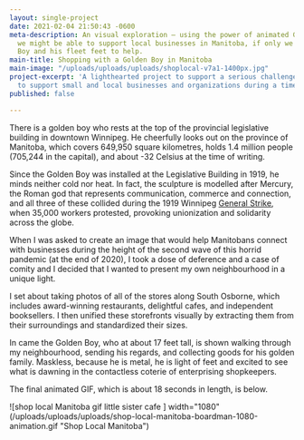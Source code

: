 ```yaml
---
layout: single-project
date: 2021-02-04 21:50:43 -0600
meta-description: An visual exploration — using the power of animated GIFs — of how
  we might be able to support local businesses in Manitoba, if only we had the Golden
  Boy and his fleet feet to help.
main-title: Shopping with a Golden Boy in Manitoba
main-image: "/uploads/uploads/uploads/shoplocal-v7a1-1400px.jpg"
project-excerpt: 'A lighthearted project to support a serious challenge: the need
  to support small and local businesses and organizations during a time of deep pandemic.'
published: false

---
```

There is a golden boy who rests at the top of the provincial legislative building in downtown Winnipeg. He cheerfully looks out on the province of Manitoba, which covers 649,950 square kilometres, holds 1.4 million people (705,244 in the capital), and about -32 Celsius at the time of writing.

Since the Golden Boy was installed at the Legislative Building in 1919, he  minds neither cold nor heat. In fact, the sculpture is modelled after Mercury, the Roman god that represents communication, commerce and connection, and all three of these collided during the 1919 Winnipeg [General Strike](https://humanrights.ca/story/the-winnipeg-general-strike "CMHR link"),  when 35,000 workers protested, provoking unionization and solidarity across the globe.

When I was asked to create an image that would help Manitobans connect with businesses during the height of the second wave of this horrid pandemic (at the end of 2020), I took a dose of deference and a case of comity and I decided that I wanted to present my own neighbourhood in a unique light.

I set about taking photos of all of the stores along South Osborne, which includes award-winning restaurants, delightful cafes, and independent booksellers. I then unified these storefronts visually by extracting them from their surroundings and standardized their sizes.

In came the Golden Boy, who at about 17 feet tall, is shown walking through my neighbourhood, sending his regards, and collecting goods for his golden family. Maskless, because he is metal, he is light of feet and excited to see what is dawning in the contactless coterie of enterprising shopkeepers.

The final animated GIF, which is about 18 seconds in length, is below.

![shop local Manitoba gif little sister cafe ] width="1080" (/uploads/uploads/uploads/shop-local-manitoba-boardman-1080-animation.gif "Shop Local Manitoba")